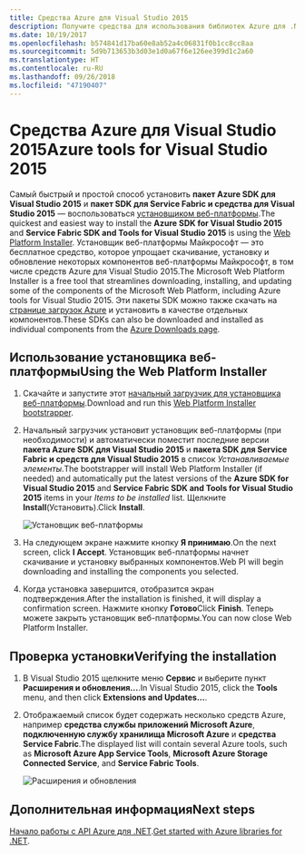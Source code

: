 ```yaml
---
title: Средства Azure для Visual Studio 2015
description: Получите средства для использования библиотек Azure для .NET в Visual Studio 2015.
ms.date: 10/19/2017
ms.openlocfilehash: b574841d17ba60e8ab52a4c06831f0b1cc8cc8aa
ms.sourcegitcommit: 5d9b713653b3d03e1d0a67f6e126ee399d1c2a60
ms.translationtype: HT
ms.contentlocale: ru-RU
ms.lasthandoff: 09/26/2018
ms.locfileid: "47190407"
---
```

# <a name="azure-tools-for-visual-studio-2015"></a><span data-ttu-id="9956d-103">Средства Azure для Visual Studio 2015</span><span class="sxs-lookup"><span data-stu-id="9956d-103">Azure tools for Visual Studio 2015</span></span>

<span data-ttu-id="9956d-104">Самый быстрый и простой способ установить **пакет Azure SDK для Visual Studio 2015** и **пакет SDK для Service Fabric и средства для Visual Studio 2015** — воспользоваться [установщиком веб-платформы](https://www.microsoft.com/web/downloads/platform.aspx).</span><span class="sxs-lookup"><span data-stu-id="9956d-104">The quickest and easiest way to install the **Azure SDK for Visual Studio 2015** and **Service Fabric SDK and Tools for Visual Studio 2015** is using the [Web Platform Installer](https://www.microsoft.com/web/downloads/platform.aspx).</span></span>  <span data-ttu-id="9956d-105">Установщик веб-платформы Майкрософт — это бесплатное средство, которое упрощает скачивание, установку и обновление некоторых компонентов веб-платформы Майкрософт, в том числе средств Azure для Visual Studio 2015.</span><span class="sxs-lookup"><span data-stu-id="9956d-105">The Microsoft Web Platform Installer is a free tool that streamlines downloading, installing, and updating some of the components of the Microsoft Web Platform, including Azure tools for Visual Studio 2015.</span></span>  <span data-ttu-id="9956d-106">Эти пакеты SDK можно также скачать на [странице загрузок Azure](https://azure.microsoft.com/downloads/) и установить в качестве отдельных компонентов.</span><span class="sxs-lookup"><span data-stu-id="9956d-106">These SDKs can also be downloaded and installed as individual components from the [Azure Downloads page](https://azure.microsoft.com/downloads/).</span></span> 

## <a name="using-the-web-platform-installer"></a><span data-ttu-id="9956d-107">Использование установщика веб-платформы</span><span class="sxs-lookup"><span data-stu-id="9956d-107">Using the Web Platform Installer</span></span>

1. <span data-ttu-id="9956d-108">Скачайте и запустите этот [начальный загрузчик для установщика веб-платформы](https://www.microsoft.com/web/handlers/webpi.ashx?command=getinstallerredirect&appid=VWDOrVs2015AzurePack;MicrosoftAzure-ServiceFabric-VS2015).</span><span class="sxs-lookup"><span data-stu-id="9956d-108">Download and run this [Web Platform Installer bootstrapper](https://www.microsoft.com/web/handlers/webpi.ashx?command=getinstallerredirect&appid=VWDOrVs2015AzurePack;MicrosoftAzure-ServiceFabric-VS2015).</span></span>  

2. <span data-ttu-id="9956d-109">Начальный загрузчик установит установщик веб-платформы (при необходимости) и автоматически поместит последние версии **пакета Azure SDK для Visual Studio 2015** и **пакета SDK для Service Fabric и средств для Visual Studio 2015** в список *Устанавливаемые элементы*.</span><span class="sxs-lookup"><span data-stu-id="9956d-109">The bootstrapper will install Web Platform Installer (if needed) and automatically put the latest versions of the  **Azure SDK for Visual Studio 2015** and **Service Fabric SDK and Tools for Visual Studio 2015** items in your *Items to be installed* list.</span></span>  <span data-ttu-id="9956d-110">Щелкните **Install**(Установить).</span><span class="sxs-lookup"><span data-stu-id="9956d-110">Click **Install**.</span></span>

    ![Установщик веб-платформы](media/dotnet-sdk-vs2015-install/webpi.png)

3. <span data-ttu-id="9956d-112">На следующем экране нажмите кнопку **Я принимаю**.</span><span class="sxs-lookup"><span data-stu-id="9956d-112">On the next screen, click **I Accept**.</span></span>  <span data-ttu-id="9956d-113">Установщик веб-платформы начнет скачивание и установку выбранных компонентов.</span><span class="sxs-lookup"><span data-stu-id="9956d-113">Web PI will begin downloading and installing the components you selected.</span></span>

4. <span data-ttu-id="9956d-114">Когда установка завершится, отобразится экран подтверждения.</span><span class="sxs-lookup"><span data-stu-id="9956d-114">After the installation is finished, it will display a confirmation screen.</span></span>  <span data-ttu-id="9956d-115">Нажмите кнопку **Готово**</span><span class="sxs-lookup"><span data-stu-id="9956d-115">Click **Finish**.</span></span>  <span data-ttu-id="9956d-116">Теперь можете закрыть установщик веб-платформы.</span><span class="sxs-lookup"><span data-stu-id="9956d-116">You can now close Web Platform Installer.</span></span>

## <a name="verifying-the-installation"></a><span data-ttu-id="9956d-117">Проверка установки</span><span class="sxs-lookup"><span data-stu-id="9956d-117">Verifying the installation</span></span>

1. <span data-ttu-id="9956d-118">В Visual Studio 2015 щелкните меню **Сервис** и выберите пункт **Расширения и обновления...**.</span><span class="sxs-lookup"><span data-stu-id="9956d-118">In Visual Studio 2015, click the **Tools** menu, and then click **Extensions and Updates...**.</span></span>

2. <span data-ttu-id="9956d-119">Отображаемый список будет содержать несколько средств Azure, например **средства службы приложений Microsoft Azure**, **подключенную службу хранилища Microsoft Azure** и **средства Service Fabric**.</span><span class="sxs-lookup"><span data-stu-id="9956d-119">The displayed list will contain several Azure tools, such as **Microsoft Azure App Service Tools**, **Microsoft Azure Storage Connected Service**, and **Service Fabric Tools**.</span></span>

    ![Расширения и обновления](media/dotnet-sdk-vs2015-install/ext-tools.png)

## <a name="next-steps"></a><span data-ttu-id="9956d-121">Дополнительная информация</span><span class="sxs-lookup"><span data-stu-id="9956d-121">Next steps</span></span>

<span data-ttu-id="9956d-122">[Начало работы с API Azure для .NET](dotnet-sdk-azure-get-started.md).</span><span class="sxs-lookup"><span data-stu-id="9956d-122">[Get started with Azure libraries for .NET](dotnet-sdk-azure-get-started.md).</span></span>
